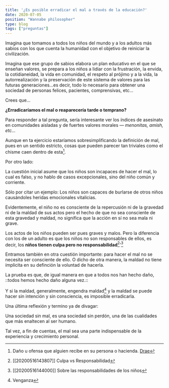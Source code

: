 ```yaml
---
title: '¿Es posible erradicar el mal a través de la educación?'
date: 2020-07-05
position: "Wannabe philosopher"
type: blog
tags: ["preguntas"]
---
```

 
Imagina que tomamos a todos los niños del mundo y a los adultos más sabios con los que cuenta la humanidad con el objetivo de reiniciar la civilización.

Imagina que ese grupo de sabios elabora un plan educativo en el que se enseñan valores, se prepara a los niños a lidiar con la frustración, la envida, la cotidianeidad, la vida en comunidad, el respeto al prójimo y a la vida, la autorrealización y la preservación de este sistema de valores para las futuras generaciones...es decir, todo lo necesario para obtener una sociedad de personas felices, pacientes, comprensivas, etc...

Crees que...

**¿Erradicaríamos el mal o reaparecería tarde o temprano?**

Para responder a tal pregunta, sería interesante ver los índices de asesinato en comunidades aisladas y de fuertes valores morales *— menonitas, amish, etc...*

Aunque en ta ejercicio estaríamos sobresimplificando  la definición de mal, pues en un sentido estricto, cosas que pueden parecer tan triviales como el chisme caen dentro de esta[^mal].

[^mal]: Daño u ofensa que alguien recibe en su persona o hacienda. [Drae](https://dle.rae.es/mal)

Por otro lado:

La cuestión inicial asume que los niños son incapaces de hacer el mal, lo cual es falso, y no hablo de casos excepcionales, sino del niño común y corriente.

Sólo por citar un ejemplo: Los niños son capaces de burlarse de otros niños causándoles heridas emocionales vitalicias.

Evidentemente, el niño no es consciente de la repercusión ni de la gravedad ni de la maldad de sus actos pero el hecho de que no sea consciente de esta gravedad y maldad, no significa que la acción en sí no sea mala ni grave.

Los actos de los niños pueden ser pues graves y malos. Pero la diferencia con los de un adulto es que los niños no son responsables de ellos, es decir, los **niños tienen culpa pero no responsabilidad**[^culpavsresp]'[^culpaninos]

[^culpavsresp]: [[20200516143807]] Culpa vs Responsabilidad
[^culpaninos]: [[20200516144000]] Sobre las responsabilidades de los niños

Entramos también en otra cuestión importante: para hacer el mal no se necesita ser consciente de ello. O dicho de otra manera, la maldad no tiene ímplicita en su definción la voluntad de hacerla.

La prueba es que, de igual manera en que a todos nos han hecho daño, ::todos hemos hecho daño alguna vez.::

Y si la maldad, generalmente, engendra maldad[^venganza] y la maldad se puede hacer sin intención y sin consciencia, es imposible erradicarla.

[^venganza]: Venganza


Una última reflexión y termino ya de divagar: 

Una sociedad sin mal, es una sociedad sin perdón, una de las cualidades que más enaltecen al ser humano. 

Tal vez, a fin de cuentas, el mal sea una parte indispensable de la experiencia y crecimiento personal.